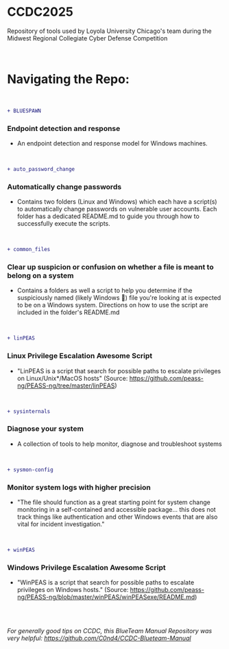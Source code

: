 # CCDC2025
Repository of tools used by Loyola University Chicago's team during the Midwest Regional Collegiate Cyber Defense Competition

<br>

# Navigating the Repo:
<br>

```diff 
+ BLUESPAWN 
```
### Endpoint detection and response
* An endpoint detection and response model for Windows machines.

<br>

```diff
+ auto_password_change
```
### Automatically change passwords
* Contains two folders (Linux and Windows) which each have a script(s) to automatically change passwords on vulnerable user accounts. Each folder has a dedicated README.md to guide you through how to successfully execute the scripts.

<br>

```diff
+ common_files
```
### Clear up suspicion or confusion on whether a file is meant to belong on a system
* Contains a folders as well a script to help you determine if the suspiciously named (likely Windows 👀) file you're looking at is expected to be on a Windows system. Directions on how to use the script are included in the folder's README.md

<br>

```diff
+ linPEAS
```
### Linux Privilege Escalation Awesome Script
* "LinPEAS is a script that search for possible paths to escalate privileges on Linux/Unix*/MacOS hosts" (Source: https://github.com/peass-ng/PEASS-ng/tree/master/linPEAS)

<br>

```diff
+ sysinternals
```
### Diagnose your system
* A collection of tools to help monitor, diagnose and troubleshoot systems

<br>

```diff
+ sysmon-config
```
### Monitor system logs with higher precision
* "The file should function as a great starting point for system change monitoring in a self-contained and accessible package... this does not track things like authentication and other Windows events that are also vital for incident investigation."

<br>

```diff
+ winPEAS
```
### Windows Privilege Escalation Awesome Script
* "WinPEAS is a script that search for possible paths to escalate privileges on Windows hosts." (Source: https://github.com/peass-ng/PEASS-ng/blob/master/winPEAS/winPEASexe/README.md)


<br>
<br>

*For generally good tips on CCDC, this BlueTeam Manual Repository was very helpful: https://github.com/C0nd4/CCDC-Blueteam-Manual*